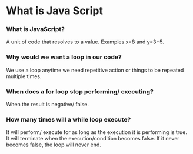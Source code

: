 # What is Java Script

### What is JavaScript?

A unit of code that resolves to a value. Examples x=8 and y=3+5. 

### Why would we want a loop in our code?

We use a loop anytime we need repetitive action or things to be repeated multiple times. 

### When does a for loop stop performing/ executing?

When the result is negative/ false.

### How many times will a while loop execute?

It will perform/ execute for as long as the execution it is performing is true. It will terminate when the execution/condition becomes false. If it never becomes false, the loop will never end. 
